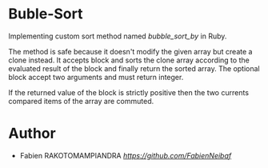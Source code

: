 # Buble-Sort

Implementing custom sort method named _bubble_sort_by_ in Ruby.

The method is safe because it doesn't modify the given array but create a clone instead.
It accepts block and sorts the clone array according to the evaluated result of the block and finally return the sorted array.
The optional block accept two arguments and must return integer.

If the returned value of the block is strictly positive then the two currents compared items of the array are commuted.

# Author

- Fabien RAKOTOMAMPIANDRA _https://github.com/FabienNeibaf_
